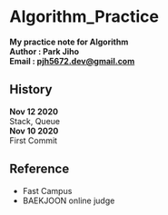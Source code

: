 # Algorithm_Practice

**My practice note for Algorithm**  
**Author : Park Jiho**  
**Email : pjh5672.dev@gmail.com**   

## History  
**Nov 12 2020**  
Stack, Queue      
**Nov 10 2020**  
First Commit    


## Reference
 - Fast Campus
 - BAEKJOON online judge  